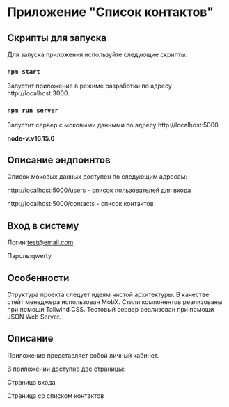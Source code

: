 # Приложение "Список контактов"

## Скрипты для запуска

Для запуска приложения используйте следующие скрипты:

### `npm start`

Запустит приложение в режиме разработки по адресу http://localhost:3000.

### `npm run server`

Запустит сервер с моковыми данными по адресу http://localhost:5000.

**node-v:v16.15.0**

## Описание эндпоинтов

Список моковых данных доступен по следующим адресам:

http://localhost:5000/users - список пользователей для входа

http://localhost:5000/contacts - список контактов

## Вход в систему

Логин:test@email.com

Пароль:qwerty

## Особенности

Структура проекта следует идеям чистой архитектуры. В качестве стейт менеджера использован MobX. Стили компонентов реализованы при помощи Tailwind CSS. Тестовый сервер реализован при помощи JSON Web Server.

## Описание

Приложение представляет собой личный кабинет.

В приложении доступно две страницы:

Страница входа

Страница со списком контактов